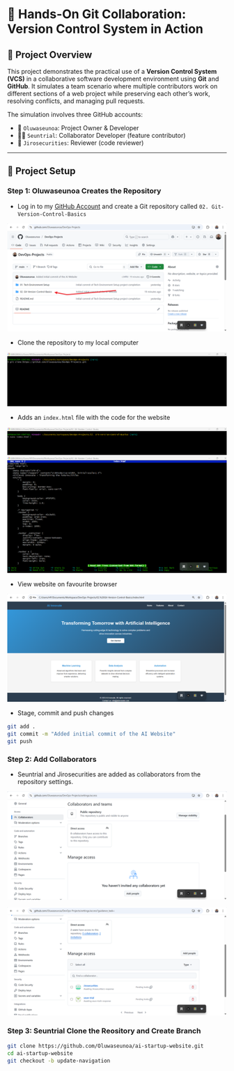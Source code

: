 # 🧪 Hands-On Git Collaboration: Version Control System in Action

## 👋 Project Overview

This project demonstrates the practical use of a **Version Control System (VCS)** in a collaborative software development environment using **Git** and **GitHub**. It simulates a team scenario where multiple contributors work on different sections of a web project while preserving each other’s work, resolving conflicts, and managing pull requests.

The simulation involves three GitHub accounts:
- 👤 `Oluwaseunoa`: Project Owner & Developer
- 👨‍💻 `Seuntrial`: Collaborator Developer (feature contributor)
- 👀 `Jirosecurities`: Reviewer (code reviewer)

---

## 🔧 Project Setup

### Step 1: Oluwaseunoa Creates the Repository

- Log in to my [GitHub Account](https://github.com/login) and create a Git repository called `02. Git-Version-Control-Basics`

![Git hub repository page](./img/1.repocreation.png)

- Clone the repository to my local computer

![Git hub repository page](./img/2.gitclonerepowithgitbash.png)
- Adds an `index.html` file with the code for the website

![Git hub repository page](./img/3.addindexhtmlfile.png)
![Git hub repository page](./img/4.addindexhtmlcode.png)

- View website on favourite browser

![Git hub repository page](./img/5.websiteview.png)

- Stage, commit and push changes

```bash
git add .
git commit -m "Added initial commit of the AI Website"
git push
```

### Step 2: Add Collaborators

- Seuntrial and Jirosecurities are added as collaborators from the repository settings.

![Git hub repository page](./img/6.Addcollaborators.png)

![alt text](img/7.invitedcollaborator.png)


### Step 3: Seuntrial Clone the Reository and Create Branch

```bash
git clone https://github.com/Oluwaseunoa/ai-startup-website.git
cd ai-startup-website
git checkout -b update-navigation
```

